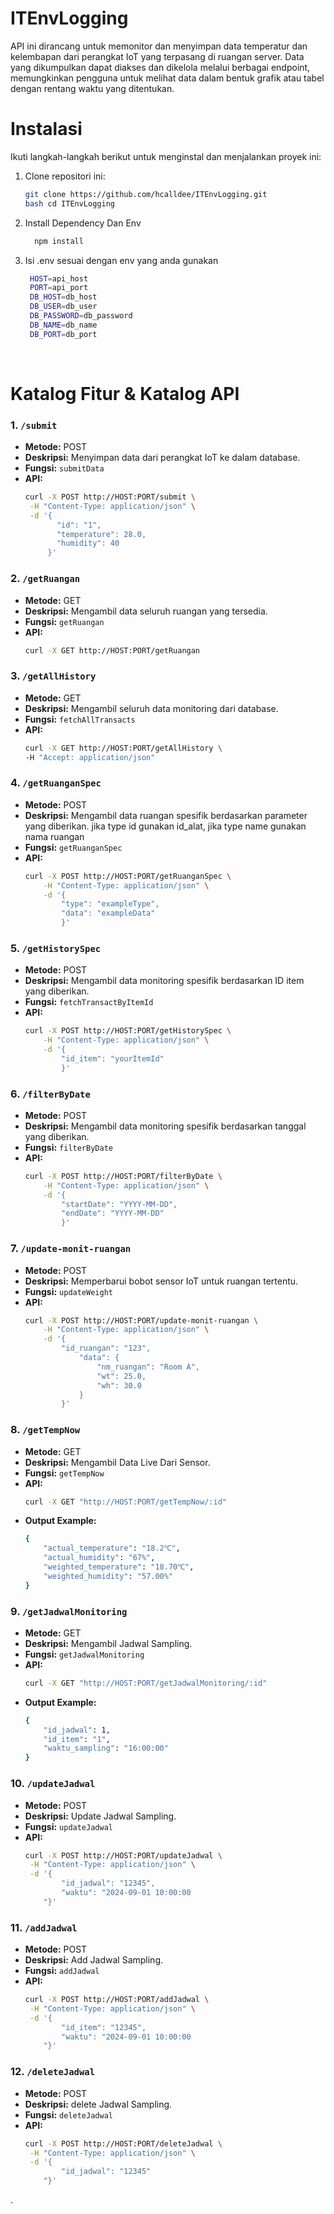 # ITEnvLogging
API ini dirancang untuk memonitor dan menyimpan data temperatur dan kelembapan dari perangkat IoT yang terpasang di ruangan server. Data yang dikumpulkan dapat diakses dan dikelola melalui berbagai endpoint, memungkinkan pengguna untuk melihat data dalam bentuk grafik atau tabel dengan rentang waktu yang ditentukan.

# Instalasi

Ikuti langkah-langkah berikut untuk menginstal dan menjalankan proyek ini:

1. Clone repositori ini:
   ```bash
   git clone https://github.com/hcalldee/ITEnvLogging.git
   bash cd ITEnvLogging
   ```

2. Install Dependency Dan Env
   ```bash
     npm install
   ```

3. Isi .env sesuai dengan env yang anda gunakan
   ```bash
    HOST=api_host
    PORT=api_port
    DB_HOST=db_host
    DB_USER=db_user
    DB_PASSWORD=db_password
    DB_NAME=db_name
    DB_PORT=db_port  
    ``` 
    <br> 

# Katalog Fitur & Katalog API

### 1. `/submit`
- **Metode:** POST
- **Deskripsi:** Menyimpan data dari perangkat IoT ke dalam database.
- **Fungsi:** `submitData`
- **API:**  
    ```bash 
    curl -X POST http://HOST:PORT/submit \
     -H "Content-Type: application/json" \
     -d '{
           "id": "1",
           "temperature": 28.0,
           "humidity": 40
         }'
### 2. `/getRuangan`
- **Metode:** GET
- **Deskripsi:** Mengambil data seluruh ruangan yang tersedia.
- **Fungsi:** `getRuangan`
- **API:**  
    ```bash 
    curl -X GET http://HOST:PORT/getRuangan
### 3. `/getAllHistory`
- **Metode:** GET
- **Deskripsi:** Mengambil seluruh data monitoring dari database.
- **Fungsi:** `fetchAllTransacts`
- **API:**  
    ```bash 
    curl -X GET http://HOST:PORT/getAllHistory \
    -H "Accept: application/json"
### 4. `/getRuanganSpec`
- **Metode:** POST
- **Deskripsi:** Mengambil data ruangan spesifik berdasarkan parameter yang diberikan. jika type id gunakan id_alat, jika type name gunakan nama ruangan
- **Fungsi:** `getRuanganSpec`
- **API:**  
    ```bash 
    curl -X POST http://HOST:PORT/getRuanganSpec \
        -H "Content-Type: application/json" \
        -d '{
            "type": "exampleType", 
            "data": "exampleData"
            }'
### 5. `/getHistorySpec`
- **Metode:** POST
- **Deskripsi:** Mengambil data monitoring spesifik berdasarkan ID item yang diberikan.
- **Fungsi:** `fetchTransactByItemId`
- **API:**  
    ```bash 
    curl -X POST http://HOST:PORT/getHistorySpec \
        -H "Content-Type: application/json" \
        -d '{
            "id_item": "yourItemId"
            }'
### 6. `/filterByDate`
- **Metode:** POST
- **Deskripsi:** Mengambil data monitoring spesifik berdasarkan tanggal yang diberikan.
- **Fungsi:** `filterByDate`
- **API:**  
    ```bash 
    curl -X POST http://HOST:PORT/filterByDate \
        -H "Content-Type: application/json" \
        -d '{
            "startDate": "YYYY-MM-DD",
            "endDate": "YYYY-MM-DD"
            }'
### 7. `/update-monit-ruangan`
- **Metode:** POST
- **Deskripsi:** Memperbarui bobot sensor IoT untuk ruangan tertentu.
- **Fungsi:** `updateWeight` 
- **API:**  
    ```bash 
    curl -X POST http://HOST:PORT/update-monit-ruangan \
        -H "Content-Type: application/json" \
        -d '{
            "id_ruangan": "123",
                "data": {
                    "nm_ruangan": "Room A",
                    "wt": 25.0,
                    "wh": 30.0
                }
            }'
### 8. `/getTempNow`
- **Metode:** GET
- **Deskripsi:** Mengambil Data Live Dari Sensor.
- **Fungsi:** `getTempNow` 
- **API:**  
    ```bash 
    curl -X GET "http://HOST:PORT/getTempNow/:id" 
- **Output Example:**  
    ```bash 
    {
        "actual_temperature": "18.2℃",
        "actual_humidity": "67%",
        "weighted_temperature": "18.70℃",
        "weighted_humidity": "57.00%"
    }
    ```
### 9. `/getJadwalMonitoring`
- **Metode:** GET
- **Deskripsi:** Mengambil Jadwal Sampling.
- **Fungsi:** `getJadwalMonitoring` 
- **API:**  
    ```bash 
    curl -X GET "http://HOST:PORT/getJadwalMonitoring/:id" 
- **Output Example:**  
    ```bash 
    {
        "id_jadwal": 1,
        "id_item": "1",
        "waktu_sampling": "16:00:00"
    }
### 10. `/updateJadwal`
- **Metode:** POST
- **Deskripsi:** Update Jadwal Sampling.
- **Fungsi:** `updateJadwal` 
- **API:**  
    ```bash 
    curl -X POST http://HOST:PORT/updateJadwal \
     -H "Content-Type: application/json" \
     -d '{
            "id_jadwal": "12345", 
            "waktu": "2024-09-01 10:00:00
        "}'
### 11. `/addJadwal`
- **Metode:** POST
- **Deskripsi:** Add Jadwal Sampling.
- **Fungsi:** `addJadwal` 
- **API:**  
    ```bash 
    curl -X POST http://HOST:PORT/addJadwal \
     -H "Content-Type: application/json" \
     -d '{
            "id_item": "12345", 
            "waktu": "2024-09-01 10:00:00
        "}'
### 12. `/deleteJadwal`
- **Metode:** POST
- **Deskripsi:** delete Jadwal Sampling.
- **Fungsi:** `deleteJadwal` 
- **API:**  
    ```bash 
    curl -X POST http://HOST:PORT/deleteJadwal \
     -H "Content-Type: application/json" \
     -d '{
            "id_jadwal": "12345"
        "}'
.